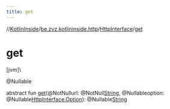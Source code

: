 ```yaml
---
title: get
---
```

//[KotlinInside](../../../index.html)/[be.zvz.kotlininside.http](../index.html)/[HttpInterface](index.html)/[get](get.html)



# get



[jvm]\




@Nullable



abstract fun [get](get.html)(@NotNullurl: @NotNull[String](https://docs.oracle.com/javase/7/docs/api/java/lang/String.html), @Nullableoption: @Nullable[HttpInterface.Option](-option/index.html)): @Nullable[String](https://docs.oracle.com/javase/7/docs/api/java/lang/String.html)




